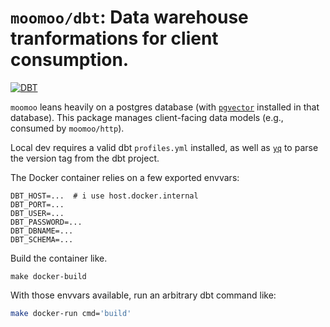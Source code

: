 # `moomoo/dbt`: Data warehouse tranformations for client consumption.

[![DBT](https://github.com/nolanbconaway/moomoo/actions/workflows/dbt.yml/badge.svg)](https://github.com/nolanbconaway/moomoo/actions/workflows/dbt.yml)

`moomoo` leans heavily on a postgres database (with [`pgvector`](https://github.com/pgvector/pgvector) installed in that database). This package manages client-facing data models (e.g., consumed by `moomoo/http`).

Local dev requires a valid dbt `profiles.yml` installed, as well as [`yq`](https://github.com/mikefarah/yq) to parse the version tag from the dbt project.

The Docker container relies on a few exported envvars:

```
DBT_HOST=...  # i use host.docker.internal
DBT_PORT=...
DBT_USER=...
DBT_PASSWORD=...
DBT_DBNAME=...
DBT_SCHEMA=...
```

Build the container like.

```
make docker-build
```

With those envvars available, run an arbitrary dbt command like:

```sh
make docker-run cmd='build'
```